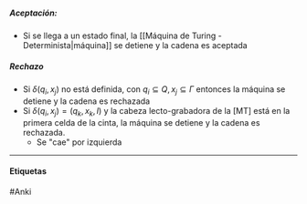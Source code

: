 ##### Aceptación:
- Si se llega a un estado final, la [[Máquina de Turing - Determinista|máquina]] se detiene y la cadena es aceptada
##### Rechazo
- Si $\delta(q_i,x_j)\text{ no está definida, con } q_i\subseteq Q, x_j\subseteq\Gamma$ entonces la máquina se detiene y la cadena es rechazada
- Si $\delta(q_i,x_j)=(q_k,x_k,I)$ y la cabeza lecto-grabadora de la [MT] está en la primera celda de la cinta, la máquina se detiene y la cadena es rechazada.
	- Se "cae" por izquierda

***
#### Etiquetas
#Anki 
